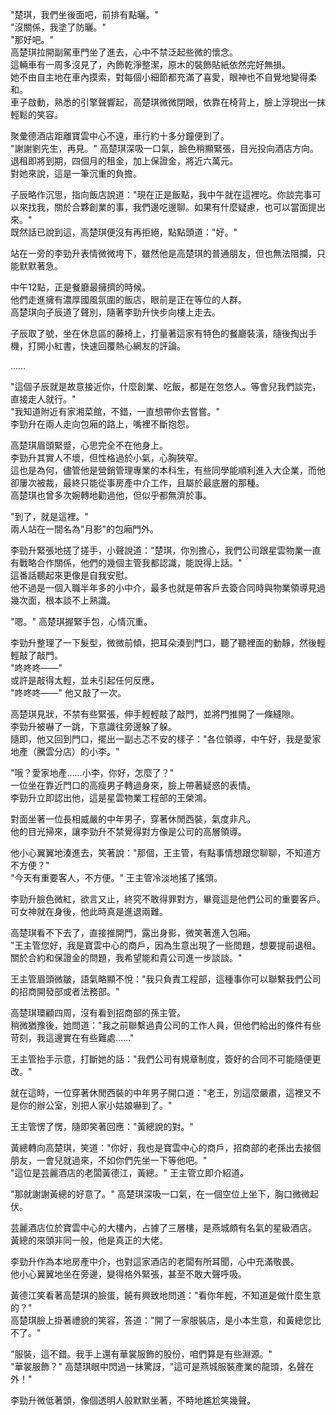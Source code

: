 "楚琪，我們坐後面吧，前排有點曬。"  
"沒關係，我塗了防曬。"  
"那好吧。"  
高楚琪拉開副駕車門坐了進去，心中不禁泛起些微的懷念。  
這輛車有一周多沒見了，內飾乾淨整潔，原木的裝飾貼紙依然完好無損。  
她不由自主地在車內摸索，對每個小細節都充滿了喜愛，眼神也不自覺地變得柔和。  
車子啟動，熟悉的引擎聲響起，高楚琪微微閉眼，依靠在椅背上，臉上浮現出一抹輕鬆的笑容。  

聚彙德酒店距離寶雲中心不遠，車行約十多分鐘便到了。  
"謝謝劉先生，再見。" 高楚琪深吸一口氣，臉色稍顯緊張，目光投向酒店方向。  
退租即將到期，四個月的租金，加上保證金，將近六萬元。  
對她來說，這是一筆沉重的負擔。  

子辰略作沉思，指向飯店說道："現在正是飯點，我中午就在這裡吃。你談完事可以來找我，關於合夥創業的事，我們邊吃邊聊。如果有什麼疑慮，也可以當面提出來。"  
既然話已說到這，高楚琪便沒有再拒絕，點點頭道："好。"  

站在一旁的李勁升表情微微垮下，雖然他是高楚琪的普通朋友，但也無法阻攔，只能默默著急。  

中午12點，正是餐廳最擁擠的時候。  
他們走進擁有濃厚國風氛圍的飯店，眼前是正在等位的人群。  
高楚琪向子辰道了聲別，隨著李勁升快步向樓上走去。  

子辰取了號，坐在休息區的藤椅上，打量著這家有特色的餐廳裝潢，隨後掏出手機，打開小紅書，快速回覆熱心網友的評論。  

……  

"這個子辰就是故意接近你，什麼創業、吃飯，都是在忽悠人。等會兒我們談完，直接走人就行。"  
"我知道附近有家湘菜館，不錯，一直想帶你去嘗嘗。"  
李勁升在兩人走向包廂的路上，嘴裡不斷抱怨。  

高楚琪眉頭緊蹙，心思完全不在他身上。  
李勁升其實人不壞，但性格過於小氣，心胸狹窄。  
這也是為何，儘管他是營銷管理專業的本科生，有些同學能順利進入大企業，而他卻屢次被裁，最終只能從事房產中介工作，且屬於最底層的那種。  
高楚琪也曾多次婉轉地勸過他，但似乎都無濟於事。  

"到了，就是這裡。"  
兩人站在一間名為"月影"的包廂門外。  

李勁升緊張地搓了搓手，小聲說道："楚琪，你別擔心，我們公司跟星雲物業一直有戰略合作關係，他們的幾個主管我都認識，能說得上話。"  
這番話聽起來更像是自我安慰。  
他不過是一個入職半年多的小中介，最多也就是帶客戶去簽合同時與物業領導見過幾次面，根本談不上熟識。  

"嗯。" 高楚琪握緊手包，心情沉重。  

李勁升整理了一下髮型，微微前傾，把耳朵湊到門口，聽了聽裡面的動靜，然後輕輕敲了敲門。  
"咚咚咚——"  
或許是敲得太輕，並未引起任何反應。  
"咚咚咚——" 他又敲了一次。  

高楚琪見狀，不禁有些緊張，伸手輕輕敲了敲門，並將門推開了一條縫隙。  
李勁升被嚇了一跳，下意識往旁邊躲了躲。  
隨即，他又回到門口，擺出一副忐忑不安的樣子："各位領導，中午好，我是愛家地產（騰雲分店）的小李。"  

"哦？愛家地產……小李，你好，怎麼了？"  
一位坐在靠近門口的高瘦男子轉過身來，臉上帶著疑惑的表情。  
李勁升立即認出他，這是星雲物業工程部的王榮鴻。  

對面坐著一位長相威嚴的中年男子，穿著休閒西裝，氣度非凡。  
他的目光掃來，讓李勁升不禁覺得對方像是公司的高層領導。  

他小心翼翼地湊進去，笑著說："那個，王主管，有點事情想跟您聊聊，不知道方不方便？"  
"今天有重要客人，不方便。" 王主管冷淡地搖了搖頭。  

李勁升臉色微紅，欲言又止，終究不敢得罪對方，畢竟這是他們公司的重要客戶。  
可女神就在身後，他此時真是進退兩難。  

高楚琪看不下去了，直接推開門，露出身影，微笑著進入包廂。  
"王主管您好，我是寶雲中心的商戶，因為生意出現了一些問題，想要提前退租。關於合約和保證金的問題，我希望能和貴公司進一步談談。"  

王主管眉頭微皺，語氣略顯不悅："我只負責工程部，這種事你可以聯繫我們公司的招商開發部或者法務部。"  

高楚琪環顧四周，沒有看到招商部的孫主管。  
稍微猶豫後，她問道："我之前聯繫過貴公司的工作人員，但他們給出的條件有些苛刻，我這邊實在有些難處……"  

王主管抬手示意，打斷她的話："我們公司有規章制度，簽好的合同不可能隨便更改。"  

就在這時，一位穿著休閒西裝的中年男子開口道："老王，別這麼嚴肅，這裡又不是你的辦公室，別把人家小姑娘嚇到了。"  

王主管愣了愣，隨即笑著回應："黃總說的對。"  

黃總轉向高楚琪，笑道："你好，我也是寶雲中心的商戶，招商部的老孫出去接個朋友，一會兒就過來，不如你們先坐一下等他吧。"  
"這位是芸麗酒店的老闆黃德江，黃總。" 王主管立即介紹道。  

"那就謝謝黃總的好意了。" 高楚琪深吸一口氣，在一個空位上坐下，胸口微微起伏。  

芸麗酒店位於寶雲中心的大樓內，占據了三層樓，是燕城頗有名氣的星級酒店。  
黃總的來頭非同一般，他是真正的大佬。  

李勁升作為本地房產中介，也對這家酒店的老闆有所耳聞，心中充滿敬畏。  
他小心翼翼地坐在旁邊，變得格外緊張，甚至不敢大聲呼吸。  

黃德江笑看著高楚琪的臉蛋，饒有興致地問道："看你年輕，不知道是做什麼生意的？"  
高楚琪臉上掛著禮貌的笑容，答道："開了一家服裝店，是小本生意，和黃總您比不了。"  

"服裝，這不錯。我手上還有華裳服飾的股份，咱們算是有些淵源。"  
"華裳服飾？" 高楚琪眼中閃過一抹驚訝，"這可是燕城服裝產業的龍頭，名聲在外！"  

李勁升微低著頭，像個透明人般默默坐著，不時地尷尬笑幾聲。